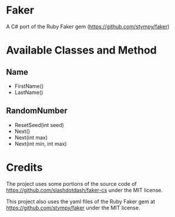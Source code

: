 # Faker
A C# port of the Ruby Faker gem (https://github.com/stympy/faker)

# Available Classes and Method
## Name
- FirstName()
- LastName()
## RandomNumber
- ResetSeed(int seed)
- Next()
- Next(int max)
- Next(int min, int max)

# Credits
The project uses some portions of the source code of https://github.com/slashdotdash/faker-cs under the MIT license.

This project also uses the yaml files of the Ruby Faker gem at https://github.com/stympy/faker under the MIT license.
